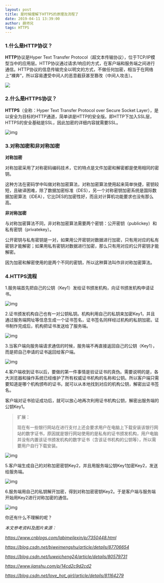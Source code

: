 ```yaml
---
layout: post
title: 是时候理解下HTTPS的原理及流程了
date: 2019-04-11 13:39:00
author: 薛师兄
tags: HTTPS
---
```

### 1.什么是HTTP协议？

**HTTP**协议是Hyper Text Transfer Protocol（超文本传输协议），位于TCP/IP模型当中的应用层。HTTP协议通过请求/响应的方式，在客户端和服务端之间进行通信。HTTP协议的信息传输完全以明文的方式，不做任何加密，相当于在网络上“裸奔”，所以容易遭受中间人的恶意截获甚至篡改（中间人攻击）。

![](./20190411是时候理解下HTTPS的原理及流程了/37961120.png)

### 2.什么是HTTPS协议？

**HTTPS**（全称：Hyper Text Transfer Protocol over Secure Socket Layer），是以安全为目标的HTTP通道，简单讲是HTTP的安全版。即HTTP下加入SSL层，HTTPS的安全基础是SSL，因此加密的详细内容就需要SSL。

![img](./20190411是时候理解下HTTPS的原理及流程了/731178-20150909141948981-713077090.png)

### 3.对称加密和非对称加密

**对称加密**

对称加密采用了对称密码编码技术，它的特点是文件加密和解密都是使用相同的密钥。

这种方法在密码学中叫做对称加密算法，对称加密算法使用起来简单快捷，密钥较短，且破译困难，除了数据加密标准（DES），另一个对称密钥加密系统是国际数据加密算法（IDEA），它比DES的加密性好，而且对计算机功能要求也没有那么高。

**非对称加密**

与对称加密算法不同，非对称加密算法需要两个密钥：公开密钥（publickey）和私有密钥（privatekey）。

公开密钥与私有密钥是一对，如果用公开密钥对数据进行加密，只有用对应的私有密钥才能解密；如果用私有密钥对数据进行加密，那么只有用对应的公开密钥才能解密。

因为加密和解密使用的是两个不同的密钥，所以这种算法叫作非对称加密算法。

### 4.HTTPS流程

1.服务端首先把自己的公钥（Key1）发给证书颁发机构，向证书颁发机构申请证书。

![img](./20190411是时候理解下HTTPS的原理及流程了/64113494.png)

2.证书颁发机构自己也有一对公钥私钥。机构利用自己的私钥来加密Key1，并且通过服务端网址等信息生成一个证书签名，证书签名同样经过机构的私钥加密。证书制作完成后，机构把证书发送给了服务端。

![img](./20190411是时候理解下HTTPS的原理及流程了/99773362.png)

3.当客户端向服务端请求通信的时候，服务端不再直接返回自己的公钥（Key1），而是把自己申请的证书返回给客户端。

![img](./20190411是时候理解下HTTPS的原理及流程了/11069420.png)

4.客户端收到证书以后，要做的第一件事情是验证证书的真伪。需要说明的是，各大浏览器和操作系统已经维护了所有权威证书机构的名称和公钥。所以客户端只需要知道是哪个机构颁布的证书，就可以从本地找到对应的机构公钥，解密出证书签名。

客户端对证书验证成功后，就可以放心地再次利用证书机构公钥，解密出服务端的公钥Key1。

> 扩展：
> 
> 现在有一些银行网站在进行支付上还会要求用户在电脑上下载安装该银行网站的数字证书，原因就是银行网站使用的是私有的证书颁发机构，用户电脑并没有内置该证书颁发机构的数字证书（含该证书机构的公钥等），所以需要用户自行下载安装。

![img](./20190411是时候理解下HTTPS的原理及流程了/20776198.png)

5.客户端生成自己的对称加密密钥Key2，并且用服务端公钥Key1加密Key2，发送给服务端。

![img](./20190411是时候理解下HTTPS的原理及流程了/74744887.png)

6.服务端用自己的私钥解开加密，得到对称加密密钥Key2。于是客户端与服务端开始用Key2进行对称加密的通信。

![img](./20190411是时候理解下HTTPS的原理及流程了/4027980.png)

你还有什么不理解的呢？


*本文参考资料及图片来源：*

*https://www.cnblogs.com/labimeilexin/p/7350448.html*

*https://blog.csdn.net/bjweimengshu/article/details/87706654*

*https://blog.csdn.net/luweicheng24/article/details/80579731*

*https://www.jianshu.com/p/14cd2c9d2cd2*

*https://blog.csdn.net/love_hot_girl/article/details/81164279*
